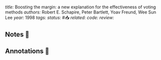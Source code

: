 *title:* Boosting the margin: a new explanation for the effectiveness of voting methods
*authors:* Robert E. Schapire, Peter Bartlett, Yoav Freund, Wee Sun Lee
*year:* 1998
*tags:* 
*status:* #📥
*related:*
*code:*
*review:*

## Notes 📍

## Annotations 📖